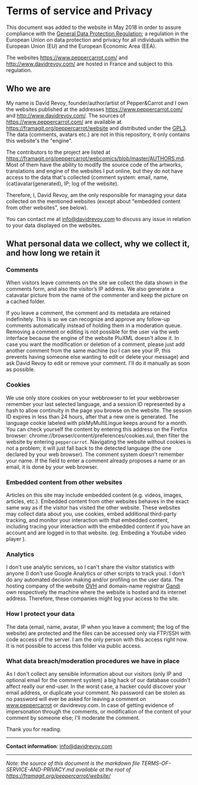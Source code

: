 # Terms of service and Privacy

This document was added to the website in May 2018 in order to assure compliance with the [General Data Protection Regulation](https://en.wikipedia.org/wiki/General_Data_Protection_Regulation); a regulation in the European Union on data protection and privacy for all individuals within the European Union (EU) and the European Economic Area (EEA). 

The websites https://www.peppercarrot.com/ and http://www.davidrevoy.com/ are hosted in France and subject to this regulation.

## Who we are

My name is David Revoy, founder/author/artist of Pepper&Carrot and I own the websites published at the addresses https://www.peppercarrot.com/ and http://www.davidrevoy.com/. The sources of https://www.peppercarrot.com/ are available at https://framagit.org/peppercarrot/website and distributed under the [GPL3](https://framagit.org/peppercarrot/website/blob/master/LICENSE). The data (comments, avatars etc.) are not in this repository, it only contains this website's the "engine".

The contributors to the project are listed at https://framagit.org/peppercarrot/webcomics/blob/master/AUTHORS.md. Most of them have the ability to modify the source code of the artworks, translations and engine of the websites I put online, but they do not have access to the data that's collected (comment system: email, name, (cat)avatar(generated), IP; log of the website).

Therefore, I, David Revoy, am the only responsible for managing your data collected on the mentioned websites (except about "embedded content from other websites", see below). 

You can contact me at [info@davidrevoy.com](mailto:info@davidrevoy.com) to discuss any issue in relation to your data displayed on the websites.

## What personal data we collect, why we collect it, and how long we retain it

### Comments

When visitors leave comments on the site we collect the data shown in the comments form, and also the visitor’s IP address. We also generate a catavatar picture from the name of the commenter and keep the picture on a cached folder.

If you leave a comment, the comment and its metadata are retained indefinitely. This is so we can recognize and approve any follow-up comments automatically instead of holding them in a moderation queue. Removing a comment or editing is not possible for the user via the web interface because the engine of the website PluXML doesn't allow it. In case you want the modification or deletion of a comment, please just add another comment from the same machine (so I can see your IP, this prevents having someone else wanting to edit or delete your message) and ask David Revoy to edit or remove your comment. I'll do it manually as soon as possible. 

### Cookies

We use only store cookies on your webbrowser to let your webbrowser remember your last selected language, and a session ID represented by a hash to allow continuity in the page you browse on the website. The session ID expires in less than 24 hours, after that a new one is generated. The language cookie labeled with plxMyMultiLingue keeps around for a month. You can check yourself the content by entering this address on the Firefox browser: chrome://browser/content/preferences/cookies.xul, then filter the website by entering `peppercarrot`. Navigating the website without cookies is not a problem; it will just fall back to the detected language (the one declared by your web browser). The comment system doesn't remember your name. If the field to enter a comment already proposes a name or an email, it is done by your web browser.

### Embedded content from other websites

Articles on this site may include embedded content (e.g. videos, images, articles, etc.). Embedded content from other websites behaves in the exact same way as if the visitor has visited the other website. These websites may collect data about you, use cookies, embed additional third-party tracking, and monitor your interaction with that embedded content, including tracing your interaction with the embedded content if you have an account and are logged in to that website. (eg. Embeding a Youtube video player ).

### Analytics

I don't use analytic services, so I can't share the visitor statistics with anyone (I don't use Google Analytics or other scripts to track you). I don't do any automated decision making and/or profiling on the user data. The hosting company of the website [OVH](https://www.ovh.com) and domain-name registrar [Gandi](http://www.gandi.net) own respectively the machine where the website is hosted and its internet address. Therefore, these companies might log your access to the site.

### How I protect your data

The data (email, name, avatar, IP when you leave a comment; the log of the website) are protected and the files can be accessed only via FTP/SSH with code access of the server. I am the only person with this access right now. It is not possible to access this folder via public access.

### What data breach/moderation procedures we have in place

As I don't collect any sensible information about our visitors (only IP and optional email for the comment system) a big hack of our database couldn't affect really our end-user. In the worst case, a hacker could discover your email address, or duplicate your comment. No password can be stolen as no password will ever be asked for leaving a comment on www.peppercarrot or davidrevoy.com. In case of getting evidence of impersonation through the comments, or modification of the content of your comment by someone else; I'll moderate the comment.

Thank you for reading.

---

**Contact information**: [info@davidrevoy.com](mailto:info@davidrevoy.com)

---

*Note: the source of this document is the markdown file TERMS-OF-SERVICE-AND-PRIVACY.md available at the root of https://framagit.org/peppercarrot/website/*

